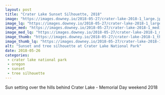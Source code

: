 ```yaml
---
layout: post
title: "Crater Lake Sunset Silhouette, 2018"
image: "https://images.downey.io/2018-05-27/crater-lake-2018-1_large.jpg"
image_lq: "https://images.downey.io/2018-05-27/crater-lake-2018-1_large_lq.jpg"
image_med: "https://images.downey.io/2018-05-27/crater-lake-2018-1_medium.jpg"
image_med_lq: "https://images.downey.io/2018-05-27/crater-lake-2018-1_medium_lq.jpg"
image_thumb: "https://images.downey.io/2018-05-27/crater-lake-2018-1_thumb.jpg"
image_thumb_lq: "https://images.downey.io/2018-05-27/crater-lake-2018-1_thumb_lq.jpg"
alt: "Sunset and tree silhouette at Crater Lake National Park"
date: 2018-05-26
categories:
 - crater lake national park
 - oregon
 - sunset
 - tree silhouette
---
```


Sun setting over the hills behind Crater Lake - Memorial Day weekend 2018
